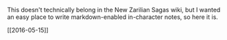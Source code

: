 This doesn't technically belong in the New Zarilian Sagas wiki, but I wanted an easy place to write markdown-enabled in-character notes, so here it is.

[[2016-05-15]]